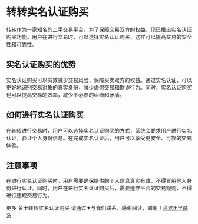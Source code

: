 # 转转实名认证购买

转转作为一家知名的二手交易平台，为了保障交易双方的权益，现已推出实名认证购买功能。用户在进行交易时，可以选择实名认证购买，这样可以提高交易的安全性和可靠性。

## 实名认证购买的优势

实名认证购买可以有效减少交易风险，保障买卖双方的权益。通过实名认证，可以更好地识别交易对象的真实身份，减少虚假交易和欺诈行为。同时，实名认证购买也可以提高交易的效率，减少不必要的纠纷和矛盾。

## 如何进行实名认证购买

在转转进行交易时，用户可以选择实名认证购买的方式，系统会要求用户进行实名认证，验证个人身份信息。在完成实名认证后，用户可以享受更安全、可靠的交易体验。

## 注意事项

在进行实名认证购买时，用户需要确保提供的个人信息真实有效，不得冒用他人身份进行认证。同时，用户在进行实名认证购买后，需要遵守平台的交易规则，不得进行违规交易行为。

更多 关于转转实名认证购买 请通过✈与我们联系，感谢阅读，谢谢！[点这✈里联系](https://add.k02.cc)